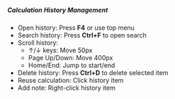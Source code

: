 ##### Calculation History Management

- Open history: Press **F4** or use top menu
- Search history: Press **Ctrl+F** to open search
- Scroll history:
  - ↑/↓ keys: Move 50px
  - Page Up/Down: Move 400px
  - Home/End: Jump to start/end
- Delete history: Press **Ctrl+D** to delete selected item
- Reuse calculation: Click history item
- Add note: Right-click history item

